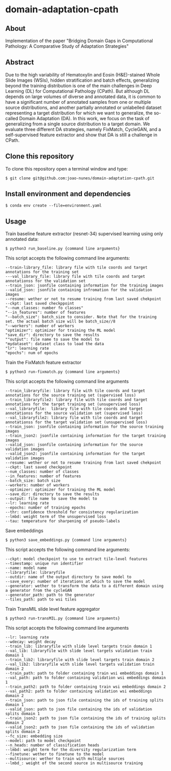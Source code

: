 # domain-adaptation-cpath

## About

Implementation of the paper "Bridging Domain Gaps in Computational Pathology: A Comparative Study of Adaptation Strategies"

## Abstract

Due to the high variability of Hematoxylin and Eosin (H&E)-stained Whole Slide Images (WSIs), hidden stratification and batch effects, generalizing beyond the training distribution is one of the main challenges in Deep Learning (DL) for Computational Pathology (CPath). But although DL depends on large volumes of diverse and annotated data, it is common to have a significant number of annotated samples from one or multiple source distributions, and another partially annotated or unlabelled dataset representing a target distribution for which we want to generalize, the so-called Domain Adaptation (DA). In this work, we focus on the task of generalizing from a single source distribution to a target domain. We evaluate three different DA strategies, namely FixMatch, CycleGAN, and a self-supervised feature extractor and show that DA is still a challenge in CPath.

## Clone this repository

To clone this repository open a terminal window and type:

```$ git clone git@github.com:joao-nunes/domain-adaptation-cpath.git```

## Install environment and dependencies

```
$ conda env create --file=environment.yaml
```
## Usage

Train baseline feature extractor (resnet-34) supervised learning using only annotated data:

```
$ python3 run_baseline.py {command line arguments}
```

This script accepts the following command line arguments:

```
--train-library_file: library file with tile coords and target annotations for the training set
---val_library_file: library file with tile coords and target annotationss for the validation set
--train_json: jsonfile containing information for the training images
--valid_json: jsonfile containing infromation for the validation images
--resume: wether or not to resume training from last saved chekpoint
--ckpt: last saved checkppoint
"--num_classes: number fo classes"
"--in_features": number of features
"--batch_size": batch_size to consider. Note that for the training set. the actual batch size will be batch_size//8
"--workers": number of workers
"optimizer": optimizer for training the ML model
"save_dir": directory to save the results
""output": file name to save the model to
"mydataset": dataset class to load the data
"lr": learning rate
"epochs": num of epochs

```

Train the FixMatch feature extractor

```
$ python3 run-fixmatch.py {command line arguments}
```

This script accepts the following command line arguments

```
--train_libraryfile: library file with tile coords and target annotations for the source training set (supervised loss)
--train_libraryfile2: library file with tile coords and target annotations for the target training set (unsupervised loss)
--val_libraryfile:  library file with tile coords and target annotationss for the source validation set (supervised loss)
--val_libraryfile2: library file with tile coords and target annotationss for the target validation set (unsupervised loss)
--train_json: jsonfile containing information for the source training images
--train_json2: jsonfile containing information for the target training images
--valid_json: jsonfile containing information for the source validation images
--valid_json2: jsonfile containing information for the target validation images
--resume: wether or not to resume training from last saved chekpoint
--ckpt: last saved checkpoint
--num_classes: number of classes
--in_features: number of features
--batch_size: batch size
--workers: number of workers
--optimizer: optimizer for training the ML model
--save_dir: directory to save the results
--output: file name to save the model to
--lr: learning rate
--epochs: number of training epochs
--thr: confidence threshold for consistency regularization
--lmbd: weight term of the unsupervised loss
--tau: temperature for sharpening of pseudo-labels
```

Save embeddings

``` $ python3 save_embeddings.py {command line arguments} ```

This script accepts the following command line arguments:

```
--ckpt: model checkpoint to use to extract tile-level features
--timestamp: unique run identifier
--name: model name
--libraryfile: libraryfile
--outdir: name of the output directory to save model to
--save_every: number of iterations at which to save the model
--generator: wether to transform the data to a different domain using a generator from the cycleGAN
--generator_path: path to the generator
--tiles_path: path to wsi tiles
```

Train TransMIL slide level feature aggregator

```
$ python3 run-transMIL.py {command line arguments}
```

This script accepts the following command line arguments

```
--lr: learning rate
--wdecay: weight decay
--train_lib: libraryfile with slide level targets train domain 1
--val_lib: libraryfile with slide level targets validation train domain 1
--train_lib2: libraryfile with slide level targets train domain 2
--val_lib2: libraryfile with slide level targets validation train domain 2
--train_path: path to folder containing train wsi embeddings domain 1
--val_path: path to folder containing validation wsi embeddings domain 1
--train_path2: path to folder containing train wsi embeddings domain 2
--val_path2: path to folder containing validation wsi embeddings domain 2
--train_json: path to json file containing the ids of training splits domain 1
--valid_json: path to json file containing the ids of validation splits domain 1
--train_json2: path to json file containing the ids of training splits domain 2
--valid_json2: path to json file containing the ids of validation splits domain 2
--fc_size: embedding size
--model: path to model checkpoint
--n_heads: number of classification heads 
--lmbd: weight term for the diversity regularization term
--finetune: wether to finetune to the model
--multisource: wether to train with multiple sources 
--lmbd_: weight of the second source in multisource training
```
